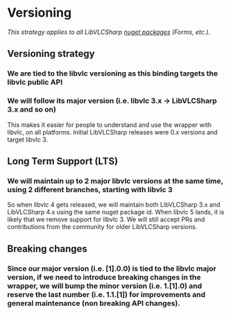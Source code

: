 # Versioning

_This strategy applies to all LibVLCSharp [nuget packages](https://www.nuget.org/profiles/videolan) (Forms, etc.)._

## Versioning strategy

### We are tied to the libvlc versioning as this binding targets the libvlc public API

### We will follow its major version (i.e. libvlc 3.x -> LibVLCSharp 3.x and so on)
This makes it easier for people to understand and use the wrapper with libvlc, on all platforms.
Initial LibVLCSharp releases were 0.x versions and target libvlc 3.

## Long Term Support (LTS)

### We will maintain up to 2 major libvlc versions at the same time, using 2 different branches, starting with libvlc 3

So when libvlc 4 gets released, we will maintain both LibVLCSharp 3.x and LibVLCSharp 4.x using the same nuget package id. When libvlc 5 lands, it is likely that we remove support for libvlc 3. We will still accept PRs and contributions from the community for older LibVLCSharp versions.

## Breaking changes

### Since our major version (i.e. [1].0.0) is tied to the libvlc major version, if we need to introduce breaking changes in the wrapper, we will bump the minor version (i.e. 1.[1].0) and reserve the last number (i.e. 1.1.[1]) for improvements and general maintenance (non breaking API changes).